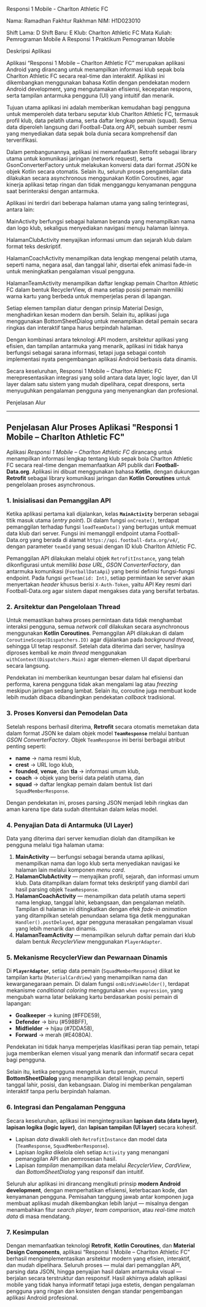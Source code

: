 Responsi 1 Mobile - Charlton Athletic FC

Nama: Ramadhan Fakhtur Rakhman
NIM: H1D023010

Shift Lama: D
Shift Baru: E
Klub: Charlton Athletic FC
Mata Kuliah: Pemrograman Mobile A
Responsi 1 Praktikum Pemograman Mobile

Deskripsi Aplikasi

Aplikasi “Responsi 1 Mobile – Charlton Athletic FC” merupakan aplikasi Android yang dirancang untuk menampilkan informasi klub sepak bola Charlton Athletic FC secara real-time dan interaktif. Aplikasi ini dikembangkan menggunakan bahasa Kotlin dengan pendekatan modern Android development, yang mengutamakan efisiensi, kecepatan respons, serta tampilan antarmuka pengguna (UI) yang intuitif dan menarik.

Tujuan utama aplikasi ini adalah memberikan kemudahan bagi pengguna untuk memperoleh data terbaru seputar klub Charlton Athletic FC, termasuk profil klub, data pelatih utama, serta daftar lengkap pemain (squad). Semua data diperoleh langsung dari Football-Data.org API, sebuah sumber resmi yang menyediakan data sepak bola dunia secara komprehensif dan terverifikasi.

Dalam pembangunannya, aplikasi ini memanfaatkan Retrofit sebagai library utama untuk komunikasi jaringan (network request), serta GsonConverterFactory untuk melakukan konversi data dari format JSON ke objek Kotlin secara otomatis. Selain itu, seluruh proses pengambilan data dilakukan secara asynchronous menggunakan Kotlin Coroutines, agar kinerja aplikasi tetap ringan dan tidak mengganggu kenyamanan pengguna saat berinteraksi dengan antarmuka.

Aplikasi ini terdiri dari beberapa halaman utama yang saling terintegrasi, antara lain:

MainActivity berfungsi sebagai halaman beranda yang menampilkan nama dan logo klub, sekaligus menyediakan navigasi menuju halaman lainnya.

HalamanClubActivity menyajikan informasi umum dan sejarah klub dalam format teks deskriptif.

HalamanCoachActivity menampilkan data lengkap mengenai pelatih utama, seperti nama, negara asal, dan tanggal lahir, disertai efek animasi fade-in untuk meningkatkan pengalaman visual pengguna.

HalamanTeamActivity menampilkan daftar lengkap pemain Charlton Athletic FC dalam bentuk RecyclerView, di mana setiap posisi pemain memiliki warna kartu yang berbeda untuk memperjelas peran di lapangan.

Setiap elemen tampilan diatur dengan prinsip Material Design, menghadirkan kesan modern dan bersih. Selain itu, aplikasi juga menggunakan BottomSheetDialog untuk menampilkan detail pemain secara ringkas dan interaktif tanpa harus berpindah halaman.

Dengan kombinasi antara teknologi API modern, arsitektur aplikasi yang efisien, dan tampilan antarmuka yang menarik, aplikasi ini tidak hanya berfungsi sebagai sarana informasi, tetapi juga sebagai contoh implementasi nyata pengembangan aplikasi Android berbasis data dinamis.

Secara keseluruhan, Responsi 1 Mobile – Charlton Athletic FC merepresentasikan integrasi yang solid antara data layer, logic layer, dan UI layer dalam satu sistem yang mudah dipelihara, cepat direspons, serta menyuguhkan pengalaman pengguna yang menyenangkan dan profesional.


Penjelasan Alur 


---

## **Penjelasan Alur Proses Aplikasi "Responsi 1 Mobile – Charlton Athletic FC"**

Aplikasi *Responsi 1 Mobile – Charlton Athletic FC* dirancang untuk menampilkan informasi lengkap tentang klub sepak bola Charlton Athletic FC secara real-time dengan memanfaatkan API publik dari **Football-Data.org**. Aplikasi ini dibuat menggunakan bahasa **Kotlin**, dengan dukungan **Retrofit** sebagai library komunikasi jaringan dan **Kotlin Coroutines** untuk pengelolaan proses asynchronous.

### **1. Inisialisasi dan Pemanggilan API**

Ketika aplikasi pertama kali dijalankan, kelas **`MainActivity`** berperan sebagai titik masuk utama (*entry point*). Di dalam fungsi `onCreate()`, terdapat pemanggilan terhadap fungsi `loadTeamData()` yang bertugas untuk memuat data klub dari server. Fungsi ini memanggil endpoint utama Football-Data.org yang berada di alamat `https://api.football-data.org/v4/`, dengan parameter `teamId` yang sesuai dengan ID klub Charlton Athletic FC.

Pemanggilan API dilakukan melalui objek `RetrofitInstance`, yang telah dikonfigurasi untuk memiliki *base URL*, *GSON ConverterFactory*, dan antarmuka komunikasi (`FootballDataApi`) yang berisi definisi fungsi-fungsi endpoint. Pada fungsi `getTeam(id: Int)`, setiap permintaan ke server akan menyertakan *header* khusus berisi `X-Auth-Token`, yaitu API Key resmi dari Football-Data.org agar sistem dapat mengakses data yang bersifat terbatas.

### **2. Arsitektur dan Pengelolaan Thread**

Untuk memastikan bahwa proses permintaan data tidak menghambat interaksi pengguna, semua *network call* dilakukan secara asynchronous menggunakan **Kotlin Coroutines**. Pemanggilan API dilakukan di dalam `CoroutineScope(Dispatchers.IO)` agar dijalankan pada *background thread*, sehingga UI tetap responsif. Setelah data diterima dari server, hasilnya diproses kembali ke *main thread* menggunakan `withContext(Dispatchers.Main)` agar elemen-elemen UI dapat diperbarui secara langsung.

Pendekatan ini memberikan keuntungan besar dalam hal efisiensi dan performa, karena pengguna tidak akan mengalami lag atau *freezing* meskipun jaringan sedang lambat. Selain itu, coroutine juga membuat kode lebih mudah dibaca dibandingkan pendekatan *callback* tradisional.

### **3. Proses Konversi dan Pemodelan Data**

Setelah respons berhasil diterima, **Retrofit** secara otomatis memetakan data dalam format JSON ke dalam objek model **`TeamResponse`** melalui bantuan *GSON ConverterFactory*.
Objek `TeamResponse` ini berisi berbagai atribut penting seperti:

* **name** → nama resmi klub,
* **crest** → URL logo klub,
* **founded**, **venue**, dan **tla** → informasi umum klub,
* **coach** → objek yang berisi data pelatih utama, dan
* **squad** → daftar lengkap pemain dalam bentuk list dari `SquadMemberResponse`.

Dengan pendekatan ini, proses parsing JSON menjadi lebih ringkas dan aman karena tipe data sudah ditentukan dalam kelas model.

### **4. Penyajian Data di Antarmuka (UI Layer)**

Data yang diterima dari server kemudian diolah dan ditampilkan ke pengguna melalui tiga halaman utama:

1. **MainActivity** — berfungsi sebagai beranda utama aplikasi, menampilkan nama dan logo klub serta menyediakan navigasi ke halaman lain melalui komponen *menu card*.
2. **HalamanClubActivity** — menyajikan profil, sejarah, dan informasi umum klub. Data ditampilkan dalam format teks deskriptif yang diambil dari hasil parsing objek `TeamResponse`.
3. **HalamanCoachActivity** — menampilkan data pelatih utama seperti nama lengkap, tanggal lahir, kebangsaan, dan pengalaman melatih. Tampilan di halaman ini ditingkatkan dengan efek *fade-in animation* yang ditampilkan setelah penundaan selama tiga detik menggunakan `Handler().postDelayed`, agar pengguna merasakan pengalaman visual yang lebih menarik dan dinamis.
4. **HalamanTeamActivity** — menampilkan seluruh daftar pemain dari klub dalam bentuk *RecyclerView* menggunakan `PlayerAdapter`.

### **5. Mekanisme RecyclerView dan Pewarnaan Dinamis**

Di **`PlayerAdapter`**, setiap data pemain (`SquadMemberResponse`) diikat ke tampilan kartu (`MaterialCardView`) yang menampilkan nama dan kewarganegaraan pemain. Di dalam fungsi `onBindViewHolder()`, terdapat mekanisme *conditional coloring* menggunakan `when expression`, yang mengubah warna latar belakang kartu berdasarkan posisi pemain di lapangan:

* **Goalkeeper** → kuning (#FFDE59),
* **Defender** → biru (#598BFF),
* **Midfielder** → hijau (#7DDA58),
* **Forward** → merah (#E4080A).

Pendekatan ini tidak hanya memperjelas klasifikasi peran tiap pemain, tetapi juga memberikan elemen visual yang menarik dan informatif secara cepat bagi pengguna.

Selain itu, ketika pengguna mengetuk kartu pemain, muncul **BottomSheetDialog** yang menampilkan detail lengkap pemain, seperti tanggal lahir, posisi, dan kebangsaan. Dialog ini memberikan pengalaman interaktif tanpa perlu berpindah halaman.

### **6. Integrasi dan Pengalaman Pengguna**

Secara keseluruhan, aplikasi ini mengintegrasikan **lapisan data (data layer)**, **lapisan logika (logic layer)**, dan **lapisan tampilan (UI layer)** secara kohesif.

* Lapisan *data* diwakili oleh `RetrofitInstance` dan model data (`TeamResponse`, `SquadMemberResponse`).
* Lapisan *logika* dikelola oleh setiap `Activity` yang menangani pemanggilan API dan pemrosesan hasil.
* Lapisan *tampilan* menampilkan data melalui *RecyclerView*, *CardView*, dan *BottomSheetDialog* yang responsif dan intuitif.

Seluruh alur aplikasi ini dirancang mengikuti prinsip **modern Android development**, dengan memperhatikan efisiensi, keterbacaan kode, dan kenyamanan pengguna. Pemisahan tanggung jawab antar komponen juga membuat aplikasi mudah dikembangkan lebih lanjut — misalnya dengan menambahkan fitur *search player*, *team comparison*, atau *real-time match data* di masa mendatang.

### **7. Kesimpulan**

Dengan memanfaatkan teknologi **Retrofit**, **Kotlin Coroutines**, dan **Material Design Components**, aplikasi “Responsi 1 Mobile – Charlton Athletic FC” berhasil mengimplementasikan arsitektur modern yang efisien, interaktif, dan mudah dipelihara. Seluruh proses — mulai dari pemanggilan API, parsing data JSON, hingga penyajian hasil dalam antarmuka visual — berjalan secara terstruktur dan responsif. Hasil akhirnya adalah aplikasi mobile yang tidak hanya informatif tetapi juga estetis, dengan pengalaman pengguna yang ringan dan konsisten dengan standar pengembangan aplikasi Android profesional.

